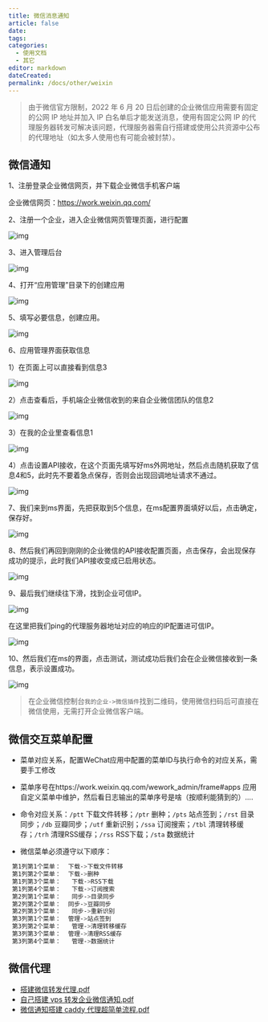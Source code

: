 ```yaml
---
title: 微信消息通知
article: false
date: 
tags:
categories: 
  - 使用文档
  - 其它
editor: markdown
dateCreated: 
permalink: /docs/other/weixin
---
```



> 由于微信官方限制，2022 年 6 月 20 日后创建的企业微信应用需要有固定的公网 IP 地址并加入 IP 白名单后才能发送消息，使用有固定公网 IP 的代理服务器转发可解决该问题，代理服务器需自行搭建或使用公共资源中公布的代理地址（如太多人使用也有可能会被封禁）。

## 微信通知

1、注册登录企业微信网页，并下载企业微信手机客户端

企业微信网页：https://work.weixin.qq.com/

2、注册一个企业，进入企业微信网页管理页面，进行配置

![img](./images/0701.png)

3、进入管理后台

![img](./images/0702.png)

4、打开“应用管理”目录下的创建应用

![img](./images/0703.png)

5、填写必要信息，创建应用。

![img](./images/0704.png)

6、应用管理界面获取信息

1）在页面上可以直接看到信息3

![img](./images/0705.png)

2）点击查看后，手机端企业微信收到的来自企业微信团队的信息2

![img](./images/0706.png)

3）在我的企业里查看信息1

![img](./images/0707.png)

4）点击设置API接收，在这个页面先填写好ms外网地址，然后点击随机获取了信息4和5，此时先不要着急点保存，否则会出现回调地址请求不通过。

![img](./images/0708.png)

7、我们来到ms界面，先把获取到5个信息，在ms配置界面填好以后，点击确定，保存好。

![img](./images/0709.png)


8、然后我们再回到刚刚的企业微信的API接收配置页面，点击保存，会出现保存成功的提示，此时我们API接收变成已启用状态。

![img](./images/0710.png)

9、最后我们继续往下滑，找到企业可信IP。

![img](./images/0711.png)

在这里把我们ping的代理服务器地址对应的响应的IP配置进可信IP。

![img](./images/0712.png)

10、然后我们在ms的界面，点击测试，测试成功后我们会在企业微信接收到一条信息，表示设置成功。

![img](./images/0713.png)

> 在企业微信控制台`我的企业->微信插件`找到二维码，使用微信扫码后可直接在微信使用，无需打开企业微信客户端。

## 微信交互菜单配置

- 菜单对应关系，配置WeChat应用中配置的菜单ID与执行命令的对应关系，需要手工修改
- 菜单序号在https://work.weixin.qq.com/wework_admin/frame#apps 应用自定义菜单中维护，然后看日志输出的菜单序号是啥（按顺利能猜到的）....
- 命令对应关系：`/ptt` 下载文件转移；`/ptr` 删种；`/pts` 站点签到；`/rst` 目录同步；`/db` 豆瓣同步；`/utf` 重新识别；`/ssa` 订阅搜索；`/tbl` 清理转移缓存；`/trh` 清理RSS缓存；`/rss` RSS下载；`/sta` 数据统计

- 微信菜单必须遵守以下顺序：
```bash
 第1列第1个菜单：  下载->下载文件转移
 第1列第2个菜单：  下载->删种
 第1列第3个菜单：   下载->RSS下载
 第1列第4个菜单：   下载->订阅搜索
 第2列第1个菜单：   同步->目录同步
 第2列第2个菜单：  同步->豆瓣同步
 第2列第3个菜单：   同步->重新识别
 第3列第1个菜单：  管理->站点签到
 第3列第2个菜单：   管理->清理转移缓存
 第3列第3个菜单：  管理->清理RSS缓存
 第3列第4个菜单：   管理->数据统计
```
## 微信代理

- [搭建微信转发代理.pdf](/files/搭建微信转发代理_.pdf)
- [自己搭建 vps 转发企业微信通知.pdf](/files/自己搭建vps转发企业微信通知.pdf)
- [微信通知搭建 caddy 代理超简单流程.pdf](/files/微信通知搭建caddy代理超简单流程.pdf)


